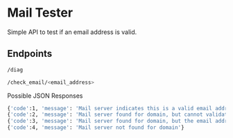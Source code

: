 # Mail Tester
Simple API to test if an email address is valid.

## Endpoints
```bash
/diag

/check_email/<email_address>
```
Possible JSON Responses
```bash
{'code':1, 'message': 'Mail server indicates this is a valid email address'}
{'code':2, 'message': 'Mail server found for domain, but cannot validate the email address'}
{'code':3, 'message': 'Mail server found for domain, but the email address is not valid'}
{'code':4, 'message': 'Mail server not found for domain'}
```